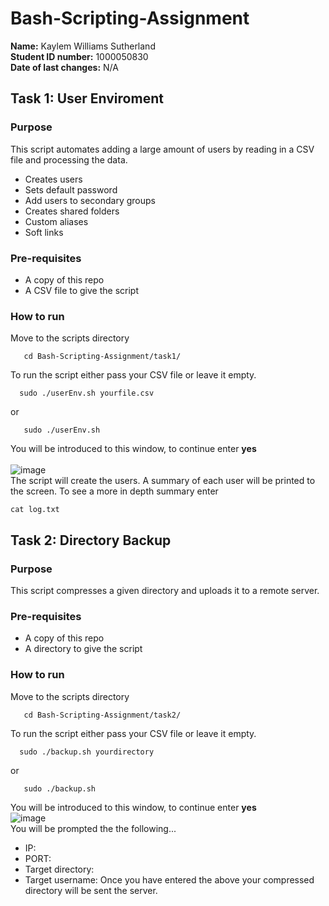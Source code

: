 # Bash-Scripting-Assignment
**Name:** Kaylem Williams Sutherland </br>
**Student ID number:** 1000050830 </br>
**Date of last changes:** N/A </br>
## Task 1: User Enviroment
### Purpose
This script automates adding a large amount of users by reading in a CSV file and processing the data.
* Creates users
* Sets default password
* Add users to secondary groups
* Creates shared folders
* Custom aliases
* Soft links
### Pre-requisites
* A copy of this repo
* A CSV file to give the script
### How to run
Move to the scripts directory
```
   cd Bash-Scripting-Assignment/task1/
  ```
 To run the script either pass your CSV file or leave it empty.
 ```
   sudo ./userEnv.sh yourfile.csv
```
or
```
   sudo ./userEnv.sh 
```

You will be introduced to this window, to continue enter **yes** </br>
</br>
![image](https://user-images.githubusercontent.com/71423497/136113722-5e1a15b8-8dbd-4075-b4f9-f4cafa4066f2.png)
</br>
The script will create the users. A summary of each user will be printed to the screen. To see a more in depth summary enter
```
cat log.txt
```


## Task 2: Directory Backup
### Purpose
This script compresses a given directory and uploads it to a remote server.
### Pre-requisites
* A copy of this repo
* A directory to give the script
### How to run
Move to the scripts directory
```
   cd Bash-Scripting-Assignment/task2/
  ```
  To run the script either pass your CSV file or leave it empty.
 ```
   sudo ./backup.sh yourdirectory
```
or
```
   sudo ./backup.sh 
```
You will be introduced to this window, to continue enter **yes** </br>
![image](https://user-images.githubusercontent.com/71423497/136116023-4fc59401-9ace-4e49-9f93-2e3305c7d05c.png)
</br>
You will be prompted the the following...
* IP:
* PORT:
* Target directory:
* Target username:
Once you have entered the above your compressed directory will be sent the server.
